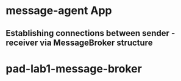 # message-agent App

## Establishing connections between sender - receiver via MessageBroker structure
# pad-lab1-message-broker
